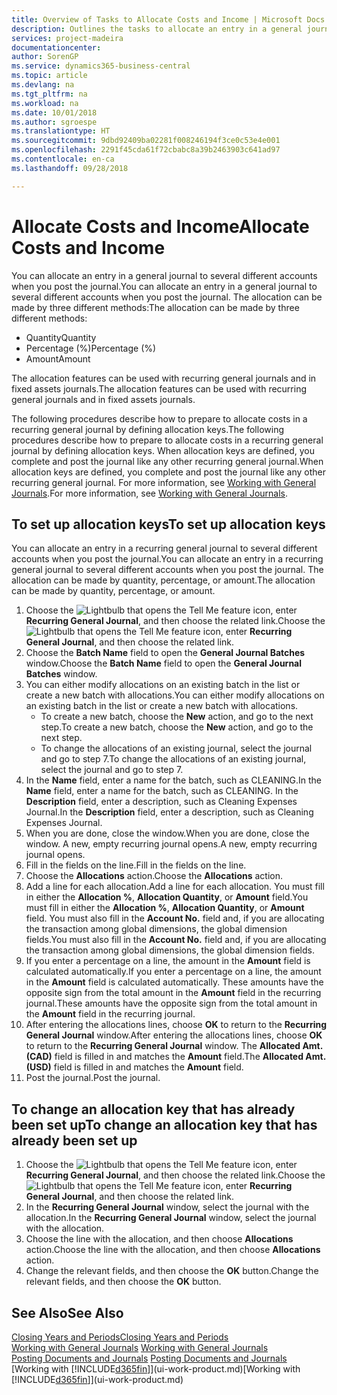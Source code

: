 ```yaml
---
title: Overview of Tasks to Allocate Costs and Income | Microsoft Docs
description: Outlines the tasks to allocate an entry in a general journal to several different accounts when you post the journal.
services: project-madeira
documentationcenter: 
author: SorenGP
ms.service: dynamics365-business-central
ms.topic: article
ms.devlang: na
ms.tgt_pltfrm: na
ms.workload: na
ms.date: 10/01/2018
ms.author: sgroespe
ms.translationtype: HT
ms.sourcegitcommit: 9dbd92409ba02281f008246194f3ce0c53e4e001
ms.openlocfilehash: 2291f45cda61f72cbabc8a39b2463903c641ad97
ms.contentlocale: en-ca
ms.lasthandoff: 09/28/2018

---
```

# <a name="allocate-costs-and-income"></a><span data-ttu-id="0a9c7-103">Allocate Costs and Income</span><span class="sxs-lookup"><span data-stu-id="0a9c7-103">Allocate Costs and Income</span></span>
<span data-ttu-id="0a9c7-104">You can allocate an entry in a general journal to several different accounts when you post the journal.</span><span class="sxs-lookup"><span data-stu-id="0a9c7-104">You can allocate an entry in a general journal to several different accounts when you post the journal.</span></span> <span data-ttu-id="0a9c7-105">The allocation can be made by three different methods:</span><span class="sxs-lookup"><span data-stu-id="0a9c7-105">The allocation can be made by three different methods:</span></span>

* <span data-ttu-id="0a9c7-106">Quantity</span><span class="sxs-lookup"><span data-stu-id="0a9c7-106">Quantity</span></span>
* <span data-ttu-id="0a9c7-107">Percentage (%)</span><span class="sxs-lookup"><span data-stu-id="0a9c7-107">Percentage (%)</span></span>
* <span data-ttu-id="0a9c7-108">Amount</span><span class="sxs-lookup"><span data-stu-id="0a9c7-108">Amount</span></span>

<span data-ttu-id="0a9c7-109">The allocation features can be used with recurring general journals and in fixed assets journals.</span><span class="sxs-lookup"><span data-stu-id="0a9c7-109">The allocation features can be used with recurring general journals and in fixed assets journals.</span></span>
<!--You can also distribute the cost or revenue of a line to an intercompany partner when you post a sales or purchase document. When you post the document, a line will be posted in your general journal, and a corresponding line will be created in the intercompany outbox.-->

<span data-ttu-id="0a9c7-110">The following procedures describe how to prepare to allocate costs in a recurring general journal by defining allocation keys.</span><span class="sxs-lookup"><span data-stu-id="0a9c7-110">The following procedures describe how to prepare to allocate costs in a recurring general journal by defining allocation keys.</span></span> <span data-ttu-id="0a9c7-111">When allocation keys are defined, you complete and post the journal like any other recurring general journal.</span><span class="sxs-lookup"><span data-stu-id="0a9c7-111">When allocation keys are defined, you complete and post the journal like any other recurring general journal.</span></span> <span data-ttu-id="0a9c7-112">For more information, see [Working with General Journals](ui-work-general-journals.md).</span><span class="sxs-lookup"><span data-stu-id="0a9c7-112">For more information, see [Working with General Journals](ui-work-general-journals.md).</span></span>

## <a name="to-set-up-allocation-keys"></a><span data-ttu-id="0a9c7-113">To set up allocation keys</span><span class="sxs-lookup"><span data-stu-id="0a9c7-113">To set up allocation keys</span></span>
<span data-ttu-id="0a9c7-114">You can allocate an entry in a recurring general journal to several different accounts when you post the journal.</span><span class="sxs-lookup"><span data-stu-id="0a9c7-114">You can allocate an entry in a recurring general journal to several different accounts when you post the journal.</span></span> <span data-ttu-id="0a9c7-115">The allocation can be made by quantity, percentage, or amount.</span><span class="sxs-lookup"><span data-stu-id="0a9c7-115">The allocation can be made by quantity, percentage, or amount.</span></span>
1. <span data-ttu-id="0a9c7-116">Choose the ![Lightbulb that opens the Tell Me feature](media/ui-search/search_small.png "Tell me what you want to do") icon, enter **Recurring General Journal**, and then choose the related link.</span><span class="sxs-lookup"><span data-stu-id="0a9c7-116">Choose the ![Lightbulb that opens the Tell Me feature](media/ui-search/search_small.png "Tell me what you want to do") icon, enter **Recurring General Journal**, and then choose the related link.</span></span>
2. <span data-ttu-id="0a9c7-117">Choose the **Batch Name** field to open the **General Journal Batches** window.</span><span class="sxs-lookup"><span data-stu-id="0a9c7-117">Choose the **Batch Name** field to open the **General Journal Batches** window.</span></span>
3. <span data-ttu-id="0a9c7-118">You can either modify allocations on an existing batch in the list or create a new batch with allocations.</span><span class="sxs-lookup"><span data-stu-id="0a9c7-118">You can either modify allocations on an existing batch in the list or create a new batch with allocations.</span></span>
   * <span data-ttu-id="0a9c7-119">To create a new batch, choose the **New** action, and go to the next step.</span><span class="sxs-lookup"><span data-stu-id="0a9c7-119">To create a new batch, choose the **New** action, and go to the next step.</span></span>
   * <span data-ttu-id="0a9c7-120">To change the allocations of an existing journal, select the journal and go to step 7.</span><span class="sxs-lookup"><span data-stu-id="0a9c7-120">To change the allocations of an existing journal, select the journal and go to step 7.</span></span>    
4. <span data-ttu-id="0a9c7-121">In the **Name** field, enter a name for the batch, such as CLEANING.</span><span class="sxs-lookup"><span data-stu-id="0a9c7-121">In the **Name** field, enter a name for the batch, such as CLEANING.</span></span> <span data-ttu-id="0a9c7-122">In the **Description** field, enter a description, such as Cleaning Expenses Journal.</span><span class="sxs-lookup"><span data-stu-id="0a9c7-122">In the **Description** field, enter a description, such as Cleaning Expenses Journal.</span></span>
5. <span data-ttu-id="0a9c7-123">When you are done, close the window.</span><span class="sxs-lookup"><span data-stu-id="0a9c7-123">When you are done, close the window.</span></span> <span data-ttu-id="0a9c7-124">A new, empty recurring journal opens.</span><span class="sxs-lookup"><span data-stu-id="0a9c7-124">A new, empty recurring journal opens.</span></span>
6. <span data-ttu-id="0a9c7-125">Fill in the fields on the line.</span><span class="sxs-lookup"><span data-stu-id="0a9c7-125">Fill in the fields on the line.</span></span>
7. <span data-ttu-id="0a9c7-126">Choose the **Allocations** action.</span><span class="sxs-lookup"><span data-stu-id="0a9c7-126">Choose the **Allocations** action.</span></span>
8. <span data-ttu-id="0a9c7-127">Add a line for each allocation.</span><span class="sxs-lookup"><span data-stu-id="0a9c7-127">Add a line for each allocation.</span></span> <span data-ttu-id="0a9c7-128">You must fill in either the **Allocation %**, **Allocation Quantity**, or **Amount** field.</span><span class="sxs-lookup"><span data-stu-id="0a9c7-128">You must fill in either the **Allocation %**, **Allocation Quantity**, or **Amount** field.</span></span> <span data-ttu-id="0a9c7-129">You must also fill in the **Account No.** field and, if you are allocating the transaction among global dimensions, the global dimension fields.</span><span class="sxs-lookup"><span data-stu-id="0a9c7-129">You must also fill in the **Account No.** field and, if you are allocating the transaction among global dimensions, the global dimension fields.</span></span>
9. <span data-ttu-id="0a9c7-130">If you enter a percentage on a line, the amount in the **Amount** field is calculated automatically.</span><span class="sxs-lookup"><span data-stu-id="0a9c7-130">If you enter a percentage on a line, the amount in the **Amount** field is calculated automatically.</span></span> <span data-ttu-id="0a9c7-131">These amounts have the opposite sign from the total amount in the **Amount** field in the recurring journal.</span><span class="sxs-lookup"><span data-stu-id="0a9c7-131">These amounts have the opposite sign from the total amount in the **Amount** field in the recurring journal.</span></span>
10. <span data-ttu-id="0a9c7-132">After entering the allocations lines, choose **OK** to return to the **Recurring General Journal** window.</span><span class="sxs-lookup"><span data-stu-id="0a9c7-132">After entering the allocations lines, choose **OK** to return to the **Recurring General Journal** window.</span></span> <span data-ttu-id="0a9c7-133">The **Allocated Amt. (CAD)** field is filled in and matches the **Amount** field.</span><span class="sxs-lookup"><span data-stu-id="0a9c7-133">The **Allocated Amt. (USD)** field is filled in and matches the **Amount** field.</span></span>
11. <span data-ttu-id="0a9c7-134">Post the journal.</span><span class="sxs-lookup"><span data-stu-id="0a9c7-134">Post the journal.</span></span>

## <a name="to-change-an-allocation-key-that-has-already-been-set-up"></a><span data-ttu-id="0a9c7-135">To change an allocation key that has already been set up</span><span class="sxs-lookup"><span data-stu-id="0a9c7-135">To change an allocation key that has already been set up</span></span>
1. <span data-ttu-id="0a9c7-136">Choose the ![Lightbulb that opens the Tell Me feature](media/ui-search/search_small.png "Tell me what you want to do") icon, enter **Recurring General Journal**, and then choose the related link.</span><span class="sxs-lookup"><span data-stu-id="0a9c7-136">Choose the ![Lightbulb that opens the Tell Me feature](media/ui-search/search_small.png "Tell me what you want to do") icon, enter **Recurring General Journal**, and then choose the related link.</span></span>
2. <span data-ttu-id="0a9c7-137">In the **Recurring General Journal** window, select the journal with the allocation.</span><span class="sxs-lookup"><span data-stu-id="0a9c7-137">In the **Recurring General Journal** window, select the journal with the allocation.</span></span>
3. <span data-ttu-id="0a9c7-138">Choose the line with the allocation, and then choose **Allocations** action.</span><span class="sxs-lookup"><span data-stu-id="0a9c7-138">Choose the line with the allocation, and then choose **Allocations** action.</span></span>
4. <span data-ttu-id="0a9c7-139">Change the relevant fields, and then choose the **OK** button.</span><span class="sxs-lookup"><span data-stu-id="0a9c7-139">Change the relevant fields, and then choose the **OK** button.</span></span>

## <a name="see-also"></a><span data-ttu-id="0a9c7-140">See Also</span><span class="sxs-lookup"><span data-stu-id="0a9c7-140">See Also</span></span>
[<span data-ttu-id="0a9c7-141">Closing Years and Periods</span><span class="sxs-lookup"><span data-stu-id="0a9c7-141">Closing Years and Periods</span></span>](year-close-years-periods.md)  
<span data-ttu-id="0a9c7-142">[Working with General Journals](ui-work-general-journals.md)  </span><span class="sxs-lookup"><span data-stu-id="0a9c7-142">[Working with General Journals](ui-work-general-journals.md)  </span></span>  
<span data-ttu-id="0a9c7-143">[Posting Documents and Journals](ui-post-documents-journals.md)  </span><span class="sxs-lookup"><span data-stu-id="0a9c7-143">[Posting Documents and Journals](ui-post-documents-journals.md)  </span></span>  
<span data-ttu-id="0a9c7-144">[Working with [!INCLUDE[d365fin](includes/d365fin_md.md)]](ui-work-product.md)</span><span class="sxs-lookup"><span data-stu-id="0a9c7-144">[Working with [!INCLUDE[d365fin](includes/d365fin_md.md)]](ui-work-product.md)</span></span>

